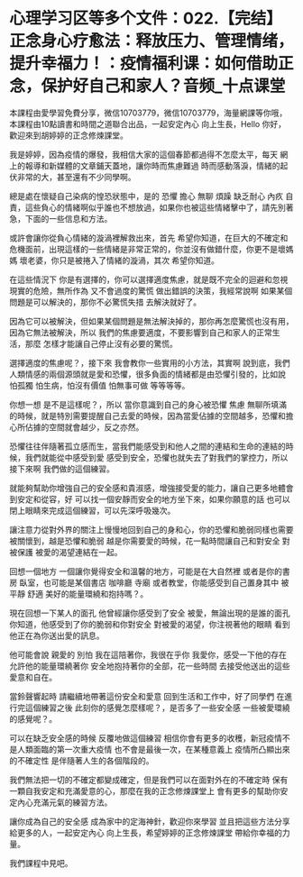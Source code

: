 # 心理学习区等多个文件：022.【完结】正念身心疗愈法：释放压力、管理情绪，提升幸福力！：疫情福利课：如何借助正念，保护好自己和家人？音频_十点课堂

本課程由愛學習免費分享，微信10703779，微信10703779，海量網課等你哦，本課程由10點讀書和時間之道聯合出品，一起安定內心 向上生長，Hello 你好，歡迎來到胡婷婷的正念修煉課堂。

我是婷婷，因為疫情的爆發，我相信大家的這個春節都過得不怎麼太平，每天 網上的報導和新媒體的文章鋪天蓋地，讓你時而焦慮難過 時而感動落淚，情緒的起伏非常的大，甚至還有不少同學啊。

總是處在懷疑自己染病的惶恐狀態中，是的 恐懼 擔心 無聊 煩躁 缺乏耐心 內疚 自責，這些負心的情緒啊似乎誰也不想放過，如果你也被這些情緒擊中了，請先別著急，下面的一些信息和方法。

或許會讓你從負心情緒的漩渦裡解救出來，首先 希望你知道，在巨大的不確定和危機面前，出現這樣的一些情緒是非常正常的，你並沒有做錯什麼，你更不是壞媽媽 壞老婆，你只是被捲入了情緒的漩渦，其次 希望你知道。

在這些情況下 你是有選擇的，你可以選擇適度焦慮，就是既不完全的迴避和忽視現實的危險，無所作為 又不會過度的驚慌 做出錯誤的決策，我經常說啊 如果某個問題是可以解決的，那你不必驚慌失措 去解決就好了。

因為它可以被解決，但如果某個問題是無法解決掉的，那你再怎麼驚慌也沒有用，因為它無法被解決，所以 我們的焦慮要適度，不要影響到自己和家人的正常生活，那麼 怎樣才能讓自己停止沒有必要的驚慌。

選擇適度的焦慮呢？，接下來 我會教你一些實用的小方法，其實啊 說到底，我們人類情感的兩個源頭就是愛和恐懼，很多負面的情緒都是由恐懼引發的，比如說 怕孤獨 怕生病，怕沒有價值 怕無事可做 等等等等。

你想一想 是不是這樣呢？，所以 當你意識到自己的身心被恐懼 焦慮 無聊所填滿的時候，就是特別需要提醒自己去愛的時候，因為當愛佔據的空間越多，恐懼和擔心所佔據的空間就會越少，反之亦然。

恐懼往往伴隨著孤立感而生，當我們能感受到和他人之間的連結和生命的連結的時候，我們就能從中感受到愛 感受到安全，恐懼也就失去了對我們的掌控力，所以接下來啊 我們做的這個練習。

就能夠幫助你增強自己的安全感和貴淑感，增強接受愛的能力，讓自己更多地體會到安定和從容，好 可以找一個安靜而安全的地方坐下來，如果你願意的話 也可以閉上眼睛來完成這個練習，可以先深呼吸幾次。

讓注意力從對外界的關注上慢慢地回到自己的身和心，你的恐懼和脆弱同樣也需要被關懷到，越是恐懼和脆弱 越是你需要愛的時候，花一點時間讓自己和對安全 對被保護 被愛的渴望連結在一起。

回想一個地方 一個讓你覺得安全和溫馨的地方，可能是在大自然裡 或者是你的書房 臥室，也可能是某個書店 咖啡廳 寺廟 或者教堂，你能感受到自己置身其中 被平靜 舒適 美好的能量環繞和抱持嗎？。

現在回想一下某人的面孔 他曾經讓你感受到了安全 被愛，無論出現的是誰的面孔 你知道，他感受到了你的脆弱和你對安全 對被愛的渴望，你注視著他的眼睛 看到他正在為你送出愛的訊息。

他可能會說 親愛的 別怕 我在這陪著你，我很在乎你 我愛你，感受一下他的存在 允許他的能量環繞著你 安全地抱持著你的全部，花一些時間 去接受他送出的這些愛意和自在。

當鈴聲響起時 請繼續地帶著這份安全和愛意 回到生活和工作中，好了同學們 在進行完這個練習之後 此刻你的感覺怎麼樣呢？，是否多了一些安全感 一些被愛環繞的感覺呢？。

可以在缺乏安全感的時候 反覆地做這個練習 相信你會有更多的收穫，新冠疫情不是人類面臨的第一次重大疫情 也不會是最後一次，在某種意義上 疫情所凸顯出來的不確定性 是伴隨著人生的各個階段的。

我們無法把一切的不確定都變成確定，但是我們可以在面對外在的不確定時 保有一顆自我安定和充滿愛意的心，那麼在我的正念修煉課堂上 會有更多的幫助你安定內心充滿元氣的練習方法。

讓你成為自己的安全感 成為家中的定海神針，歡迎你來學習 並且把這些方法分享給更多的人，一起安定內心 向上生長，希望婷婷的正念修煉課堂 帶給你幸福的力量。

我們課程中見吧。